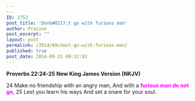 ```yaml
---
---
ID: 1752
post_title: 'Don&#8217;t go with furious man'
author: Praison
post_excerpt: ""
layout: post
permalink: /2014/09/dont-go-with-furious-man/
published: true
post_date: 2014-09-22 09:12:03
---
```

<strong>Proverbs 22:24-25</strong>
<strong> New King James Version (NKJV)</strong>

24 Make no friendship with an angry man,
And with a <span style="color: #ff00ff;"><strong>furious man do not go</strong></span>,
25 Lest you learn his ways
And set a snare for your soul.